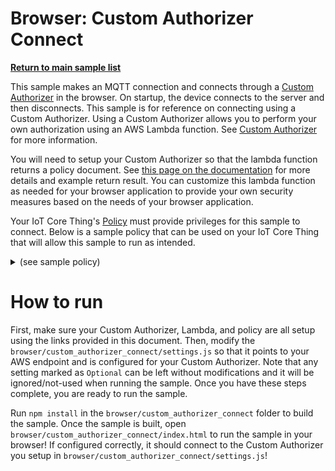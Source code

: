 # Browser: Custom Authorizer Connect

[**Return to main sample list**](../../README.md)

This sample makes an MQTT connection and connects through a [Custom Authorizer](https://docs.aws.amazon.com/iot/latest/developerguide/custom-authentication.html) in the browser. On startup, the device connects to the server and then disconnects. This sample is for reference on connecting using a Custom Authorizer. Using a Custom Authorizer allows you to perform your own authorization using an AWS Lambda function. See [Custom Authorizer](https://docs.aws.amazon.com/iot/latest/developerguide/custom-authentication.html) for more information.

You will need to setup your Custom Authorizer so that the lambda function returns a policy document. See [this page on the documentation](https://docs.aws.amazon.com/iot/latest/developerguide/config-custom-auth.html) for more details and example return result. You can customize this lambda function as needed for your browser application to provide your own security measures based on the needs of your browser application.

Your IoT Core Thing's [Policy](https://docs.aws.amazon.com/iot/latest/developerguide/iot-policies.html) must provide privileges for this sample to connect. Below is a sample policy that can be used on your IoT Core Thing that will allow this sample to run as intended.

<details>
<summary>(see sample policy)</summary>
<pre>
{
  "Version": "2012-10-17",
  "Statement": [
    {
      "Effect": "Allow",
      "Action": [
        "iot:Connect"
      ],
      "Resource": [
        "arn:aws:iot:<b>region</b>:<b>account</b>:client/test-*"
      ]
    }
  ]
}
</pre>

Replace with the following with the data from your AWS account:
* `<region>`: The AWS IoT Core region where you created your AWS IoT Core thing you wish to use with this sample. For example `us-east-1`.
* `<account>`: Your AWS IoT Core account ID. This is the set of numbers in the top right next to your AWS account name when using the AWS IoT Core website.

Note that in a real application, you may want to avoid the use of wildcards in your ClientID or use them selectively. Please follow best practices when working with AWS on production applications using the SDK. Also, for the purposes of this sample, please make sure your policy allows a client ID of `test-*` to connect or use `--client_id <client ID here>` to send the client ID your policy supports.

</details>

# How to run

First, make sure your Custom Authorizer, Lambda, and policy are all setup using the links provided in this document. Then, modify the `browser/custom_authorizer_connect/settings.js` so that it points to your AWS endpoint and is configured for your Custom Authorizer. Note that any setting marked as `Optional` can be left without modifications and it will be ignored/not-used when running the sample. Once you have these steps complete, you are ready to run the sample.

Run `npm install` in the `browser/custom_authorizer_connect` folder to build the sample. Once the sample is built, open `browser/custom_authorizer_connect/index.html` to run the sample in your browser! If configured correctly, it should connect to the Custom Authorizer you setup in `browser/custom_authorizer_connect/settings.js`!
